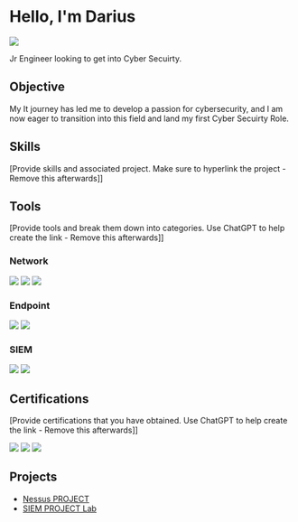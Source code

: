 # Hello, I'm Darius 
<a href="https://linkedin.com/darius-moore-219348265"><img src="https://img.shields.io/badge/-LinkedIn-0072b1?&style=for-the-badge&logo=linkedin&logoColor=white" /></a>

Jr Engineer looking to get into Cyber Secuirty.

## Objective

My It journey has led me to develop a passion for cybersecurity, and I am now eager to transition into this field and land my first Cyber Secuirty Role.

## Skills
[Provide skills and associated project. Make sure to hyperlink the project - Remove this afterwards]]



## Tools
[Provide tools and break them down into categories. Use ChatGPT to help create the link - Remove this afterwards]]

### Network
<div>
    <img src="https://img.shields.io/badge/-Wireshark-1679A7?&style=for-the-badge&logo=Wireshark&logoColor=white" />
    <img src="https://img.shields.io/badge/-Suricata-EF3B2D?&style=for-the-badge&logo=Suricata&logoColor=white" />
    <img src="https://img.shields.io/badge/-Zeek-777BB4?&style=for-the-badge&logo=Zeek&logoColor=white" />
</div>

### Endpoint
<div>
    <img src="https://img.shields.io/badge/-Microsoft_Defender_for_Endpoint-00A4EF?&style=for-the-badge&logo=Microsoft&logoColor=white" />
    <img src="https://img.shields.io/badge/-Malwarebytes-34495E?&style=for-the-badge&logo=Malwarebytes&logoColor=white" />

</div>

### SIEM
<div>
    <img src="https://img.shields.io/badge/-Microsoft_Sentinel-0078D4?&style=for-the-badge&logo=Microsoft&logoColor=white" />
    <img src="https://img.shields.io/badge/-Splunk-000000?&style=for-the-badge&logo=Splunk&logoColor=white" />
   
</div>

## Certifications
[Provide certifications that you have obtained. Use ChatGPT to help create the link - Remove this afterwards]]
<div>
<img src="https://img.shields.io/badge/-CCNA-0077B5?&style=for-the-badge&logo=Cisco&logoColor=white" />
<img src="https://img.shields.io/badge/-Security%2B-007ACC?&style=for-the-badge&logo=CompTIA&logoColor=white" />
<img src="https://img.shields.io/badge/-Google%20Cyber%20Security-4285F4?&style=for-the-badge&logo=google&logoColor=white" />


</div>

## Projects
- <a href="https://github.com/Dmoore125/Vulnerability-Management---Nessus-"> Nessus PROJECT </a>
- <a href="https://github.com/Dmoore125/SIEM_AZURE_SENTINAL_AND_MAP/tree/main"> SIEM PROJECT Lab </a>
